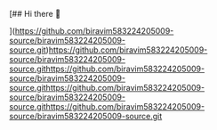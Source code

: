 [## Hi there 👋

<!--
**biravim583224205009-source/biravim583224205009-source** is a ✨ _special_ ✨ repository because its `README.md` (this file) appears on your GitHub profile.

Here are some ideas to get you started:

- 🔭 I’m currently working on ...
- 🌱 I’m currently learning ...
- 👯 I’m looking to collaborate on ...
- 🤔 I’m looking for help with ...
- 💬 Ask me about ...
- 📫 How to reach me: ...
- 😄 Pronouns: ...
- ⚡ Fun fact: ...
-->
](https://github.com/biravim583224205009-source/biravim583224205009-source.git)https://github.com/biravim583224205009-source/biravim583224205009-source.githttps://github.com/biravim583224205009-source/biravim583224205009-source.githttps://github.com/biravim583224205009-source/biravim583224205009-source.githttps://github.com/biravim583224205009-source/biravim583224205009-source.git
